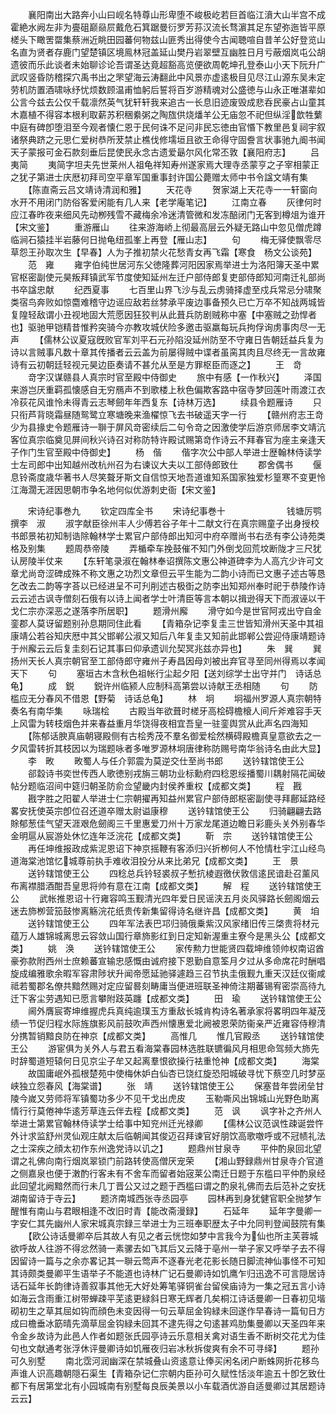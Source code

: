 <!-- { "loadSidebar": true } -->
　　襄阳南出大路奔小山曰岘名特尊山形卑堕不峻极屹若巨首临江濆大山半宫不成霍絶水阙左非为亹砠巅赑屃戴危石箕踞曼衍罗芳荪汉流长骛濵其足东望弥迤皆平原槎头下瞰罟罶集蔡洲近眺田园蕃何物兹山匪秀出得使今古闻聴喧自昔羊公好登览山名直为贤者存鹿门望楚镇区境鳯林冠盖延山樊丹岩翠壁互幽胜日月亏蔽烟岚屯公胡遗彼而乐此谈者未始聊诊论吾谓圣达竟超豁高览便欲周乾坤孔登泰山小天下阮升广武叹竖昏防稽探穴禹书出之罘望海云涛翻此中风景亦虚逺极目见尽江山源东吴未定劳机防置酒啸咏纾忧烦数顾温甫恤躬后誓将百岁游精魂对公盛徳与山永正唯湛辈如公言今兹去公仅千载凛然英气犹轩轩我来追古一长息旧迹废毁成悲呑民豪占山童其木嘉植不得容本根利取薪苏积稇絭粥之陶旊供烧燔羊公无庙忽不祀但纵淫歆牲蘩中庭有碑卽堕泪至今观者懐仁恩于民何诛不足问非民忘徳由官惽下教里邑复祠宇叙诸祭典跻之元思仁爱树恭所茇禁止樵伐修壖垣且欲王命得守固誊言状事驰九阍书闻天子蒙报可金石款刻垂后昆使民永念古遗爱朂尔风化常丕敦【襄阳府志】
　　吕夷简
　　夷简字坦夫先世莱州人祖龟祥知寿州遂家焉大理寺丞蒙亨之子宰相蒙正之犹子第进士庆厯初拜司空平章军国重事封许国公薨赠太师中书令諡文靖有集
　　【陈直斋云吕文靖诗清润和雅】
　　天花寺
　　贺家湖上天花寺一一轩窗向水开不用闭门防俗客爱闲能有几人来【老学庵笔记】
　　江南立春
　　灰律何时应江春昨夜来细风先动栁残雪不藏梅余冷迷清管微和发冻醅闭门无客到樽俎为谁开【宋文鉴】
　　重游雁山
　　往来游海峤上彻最高层云外疑无路山中忽见僧虎蹲临涧石猿挂半岩藤何日抛龟纽孤峯上再登【雁山志】
　　句
　　梅无驿使飘零尽草怨王孙取次生【早春】人为子推初禁火花愁青女再飞霜【寒食　杨文公谈苑】
　　范　雍
　　雍字伯纯世居河东父徳隆葬河阳因家焉举进士为洛阳簿天圣中累官枢密副使元昊叛拜镇武军节度使知延州左迁户部侍郎复吏部侍郎知河南迁礼部尚书卒諡忠献
　　纪西夏事
　　七百里山界飞沙与乱云虏骑择虚至戍兵常忌分啸聚类宿鸟奔败如惊麕难稽守边谣应敌若丝棼承平废边事备预久已亡万卒不知战两城皆复隍轻敌谓小丑视地固大荒愿因狂狡判从此葺兵防剧贼称中塞【中塞贼之劲悍者也】驱驰甲铠精昔惟矜突骑今亦教攻城伏险多邀击驱羸每玩兵拘俘询虏事肉尽一无声
　　【儒林公议夏寇旣败官军刘平石元孙陷没延州防至不守雍日告朝廷益兵复为诗以言贼事凡数十章其传播者云云盖为前屡得贼中谍者虽脔其肉且尽终无一言故雍诗有云初朝廷轻视元昊边臣奏请不甚允从至是方罪枢臣而逐之】
　　王　竒
　　竒字汉谋赣县人真宗时官至殿中侍御史
　　旅中有感【一作秋兴】
　　泽国来游岂厌重羁孤懐感自无穷鴈声不到歌楼上秋色偏欺客路中宿寺梦回莲叶雨渡江衣冷荻花风谁怜未得青云志琴劒年年西复东【诗林万选】
　　续县令题雁诗
　　只只衔芦背晓霜昼随鸳鹭立寒塘晚来渔櫂惊飞去书破遥天字一行
　　【赣州府志王竒少为县掾史令题雁诗一聨于屏风竒密续后二句令竒之因激使学后游京师居李文靖沆客位真宗临奠见屏间秋兴诗召对称防特许殿试赐第竒作诗云不拜春官为座主亲逢天子作门生官至殿中侍御史】
　　杨　偕
　　偕字次公中部人举进士歴翰林侍读学士左司郎中出知越州改杭州召为右谏议大夫以工部侍郎致仕
　　郡舍偶书
　　偃息铃斋度歳华著书人尽笑聱牙斯文自信惊天地吾道谁知系国家独爱杉篁寒不变更怜江海濶无涯因思朝市争名地何似优游刺史衙【宋文鉴】








　　宋诗纪事巻九
　　钦定四库全书
　　宋诗纪事巻十　　　　　　　钱塘厉鹗撰李　淑
　　淑字献臣徐州丰人少傅若谷子年十二献文行在真宗赐童子出身授校书郎景祐初知制诰除翰林学士累官户部侍郎出知河中府卒赠尚书右丞有李公诗苑类格及别集
　　题周恭帝陵
　　弄楯牵车挽鼓催不知门外倒戈回荒坟断陇才三尺犹认房陵半仗来
　　【东轩笔录淑在翰林奉诏撰陈文惠公神道碑李为人高亢少许可文章尤尚竒涩碑成殊不称文惠之功烈文章但云平生能为二韵小诗而已文惠子述古等恳乞改去二韵等字荅以已经进呈不可刋削述古极衘之防李出知郑州奉时祀于恭陵作诗云云述古讽寺僧刻石俄有以诗上闻者学士叶清臣等言本朝以揖逊得天下而淑诬以干戈仁宗亦深恶之遂落李所居职】
　　题滑州廨
　　滑守如今是世官阿戎出守自金銮郡人莫讶留题别孙息期同住此看
　　【青箱杂记李复圭三世皆知滑州天圣中其祖康靖公若谷知庆厯中其父邯郸公淑又知后八年复圭又知前此邯郸公尝迎侍康靖题诗于州廨云云后复圭刻石记其事曰仰承遗训允契冥兆兹亦异也】
　　朱　巽
　　巽扬州天长人真宗朝官至工部侍郎守雍州子寿昌因母刘被出弃官寻至同州得焉以孝闻天下
　　句
　　塞垣古木含秋色祖帐行尘起夕阳【送刘综学士出守并门　诗话总龟】
　　成　鋭
　　鋭许州临颍人应制科高第尝以诗献王丞相随
　　句
　　防槛应无分春风不借恩【野菊　诗话总龟】
　　林　坰
　　坰福州罗源人真宗朝特奏名有南华集
　　咏瑞桧
　　古殿当年欲葺时槎牙高桧碍檐榱人间斤斧难容手天上风雷为转枝烟色并来春益重月华饶得夜相宜吾皇一驻銮舆赏从此声名四海知
　　【陈郁话腴真庙朝寝殿侧有古桧秀茂不羣名御爱桧然横碍殿檐真皇意欲去之一夕风雷转折其枝因以为瑞题咏者多唯罗源林坰唐律称防赐号南华翁诗名由此大显】
　　李　畋
　　畋蜀人与任介郭震为莫逆交仕至尚书郎
　　送钤辖馆使王公
　　郤縠诗书奕世传西人歌徳别戎旃三朝功业标勳府四稔恩绥播蜀川耦射隔花闻破帖分题临沼间中筵归朝圣防俞佥望畿内封侯养重权【成都文类】
　　程　戡
　　戡字胜之阳翟人举进士仁宗朝擢再知益州累官户部侍郎枢密副使寻拜鄜延路经畧安抚使英宗卽位召还道卒赠太尉谥康穆
　　送钤辖馆使王公
　　归骑翩翩去路賖郁葱佳气望天涯艰危劒阁三千里惠爱刀州十万家龙尾道边瞻日彩鹿头关外别春华金明扈从宸游处休忆连年泛浣花【成都文类】
　　靳　宗
　　送钤辖馆使王公
　　再任坤维报政成紫泥恩诏下神京摇鞭有客添归兴折栁何人不怆情杜宇江山经鸟道海棠池馆忆城尊前执手难收泪投分从来比弟兄【成都文类】
　　王　景
　　送钤辖馆使王公
　　四稔总兵钤轻裘叔子慙抗棱遐徼伏敦信逺民谙赴召薰风布离襟腊酒酣吾皇思将帅有意在江南【成都文类】
　　解　程
　　送钤辖馆使王公
　　武帐推恩诏十行雍容鸣玉觐清光四年爱日民谣浃五月炎风驿路长劒阁烟云迷去斾栁营笳鼓惨离觞浣花纸贵传新集留得诗名继许昌【成都文类】
　　黄　垍
　　送钤辖馆使王公
　　四年军法表巴邛归骑俄乗紫汉风家绪旧传三棨贵将材元蕴万人雄锦城离思云容敛山国行章斾影红到日定知新渥重主寮今是黑头公【成都文类】
　　姚　涣
　　送钤辖馆使王公
　　家传勲力世能贤四载坤维领帅权南诏酋豪弥款附西州士庶赖蕃宣输忠感慨由诚府接下恩勤自意筌月夕过从多命席花时酬唱旋成编雅歌余暇军容肃陟状升闻帝愿延驰驿遽趋三召节执圭俄觐九重天汉廷仪衞咸祗若蜀郡名僚共黯然赐对定应留晷刻畴庸当便进班联圣神倚注期蕃锡宥密崇高待九迁下客尘劳遇知已愿言攀附跂英躔【成都文类】
　　田　瑜
　　送钤辖馆使王公
　　阃外膺宸寄坤维握虎兵真纯逾璞玉方重敌长城肯构诗名著承家将畧明四年凝茂绩一节促归程水际旌旗影风前鼓吹声西州懐惠爱北阙被恩荣防衞亲严近雍容侍穆清分携暂销黯良防在神京【成都文类】
　　高惟几
　　惟几官殿丞
　　送钤辖馆使王公
　　游宦俱为关外人与君五看海棠春园林选胜联镳徧风月相思命驾频大斾先时辞蜀道短辕何日见京尘子牟又起离羣恨欲操行袪重怆神【成都文类】
　　海棠
　　故国庸岷外孤根楚苑中使梅休妒白仙杏已饶红旋恐阳城破寻忧下蔡空几时梦巫峡独立怨春风【海棠谱】
　　张　靖
　　送钤辖馆使王公
　　保塞昔年尝闭垒甘陵今嵗又劳师将军镇蜀功多少不见干戈出虎皮
　　玉勒嘶风出锦城山光野色助离情行行莫倦神华逺芳草连云伴去程【成都文类】
　　范　讽
　　讽字补之齐州人举进士第累官翰林侍读学士给事中知兖州迁光禄卿
　　【儒林公议范讽性疎诞尝忤外计求监舒州灵仙观庄献太后临朝闻其俊迈召拜谏官好朋饮高歌噭呼或不冠帻礼法之士深疾之顔太初作东州逸党诗以讥之】
　　题鼎州甘泉寺
　　平仲酌泉回北望谓之礼佛向南行烟岚翠锁门前路转使高僧厌宠荣
　　【湘山野録鼎州甘泉寺介官道之侧嘉泉也便于潄酌行客未有不舍车而留者始宼莱公南迁日题于东槛曰平仲酌泉经此回望北阙黯然而行未几丁晋公又过之题于西槛曰谓之酌泉礼佛而去后范补之安抚湖南留诗于寺云】
　　题济南城西张寺丞园亭
　　园林再到身犹健官职全抛梦乍醒惟有南山与君眼相逢不改旧时青【能改斋漫録】
　　石延年
　　延年字曼卿一字安仁其先幽州人家宋城真宗録三举进士为三班奉职歴太子中允同判登闻鼓院有集
　　【欧公诗话曼卿卒后其故人有见之者云恍惚如梦中言我今为仙也所主芙蓉城欲呼故人往游不得忿然骑一素骡去如飞其后又云降于亳州一举子家又呼举子去不得因留诗一篇与之余亦畧记其一聨云莺声不逐春光老花影长随日脚流神仙事怪不可知其诗颇类曼卿平生语举子不能道也诗林广记石曼卿诗如饥鹰乍归迅逸不可言隠居诗话石延年长韵律诗善叙事其他无大好处筹笔驿铜雀台留侯庙诗为一集之冠五言小诗如海云含雨重江树带蝉疎平芜逺更緑斜日寒无辉者几矣桐江诗话曼卿一日春初见堦砌初生之草其屈如钩而顔色未变因得一句云草屈金钩緑未回遂作早春诗一篇旬日方成曰檐垂冰筯晴先滴草屈金钩緑未回其不逮先得之句逺甚鸡肋集曼卿以天圣四年来令金乡故诗为此邑人作者如题张氏园亭诗云乐意相关禽对语生香不断树交花尤为佳句也文献通考张浮休评曼卿诗如饥雁夜归岩冰秋拆俊爽有余不可寻绎】
　　题孙可久别墅
　　南北霑河润幽深在禁城叠山资逺意让俸买闲名闭户断蛛网折花移鸟声谁人识高趣朝隠石渠生【青箱杂记仁宗朝内臣孙可久赋性恬淡年逾五十卽乞致仕都下有居第堂北有小园城南有别墅每良辰美景以小车载酒优游自适曼卿过其居题诗云云】
